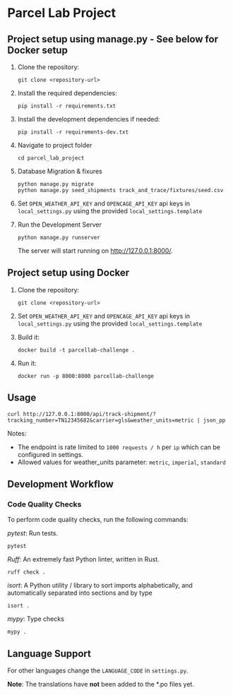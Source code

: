 # Parcel Lab Project

## Project setup using manage.py - See below for Docker setup

1. Clone the repository:
    ```shell
    git clone <repository-url>
    ```

2. Install the required dependencies:
    ``` shell
    pip install -r requirements.txt
    ```

3. Install the development dependencies if needed:
    ``` shell
    pip install -r requirements-dev.txt
    ```

4. Navigate to project folder
    ```shell
    cd parcel_lab_project
    ```

5. Database Migration & fixures
    ```shell
    python manage.py migrate
    python manage.py seed_shipments track_and_trace/fixtures/seed.csv
    ```
6. Set `OPEN_WEATHER_API_KEY` and `OPENCAGE_API_KEY` api keys in `local_settings.py` using the provided `local_settings.template`

7. Run the Development Server
    ```shell    
    python manage.py runserver
    ```
    The server will start running on http://127.0.0.1:8000/.

## Project setup using Docker
1. Clone the repository:
    ```shell
    git clone <repository-url>
    ```

2. Set `OPEN_WEATHER_API_KEY` and `OPENCAGE_API_KEY` api keys in `local_settings.py` using the provided `local_settings.template`

3. Build it:
    ``` shell
    docker build -t parcellab-challenge .
    ```

4. Run it:
    ``` shell
    docker run -p 8000:8000 parcellab-challenge
    ```

## Usage
```shell
curl http://127.0.0.1:8000/api/track-shipment/?tracking_number=TN12345682&carrier=gls&weather_units=metric | json_pp
```
Notes:
- The endpoint is rate limited to `1000 requests / h` per `ip` which can be configured in settings.
- Allowed values for weather_units parameter: `metric`, `imperial`, `standard`


## Development Workflow
### Code Quality Checks
To perform code quality checks, run the following commands:

*pytest*: Run tests.
``` shell
pytest
```

*Ruff*: An extremely fast Python linter, written in Rust.
``` shell
ruff check .
```

*isort*: A Python utility / library to sort imports alphabetically, and automatically separated into sections and by type
```shell
isort .
```

*mypy*: Type checks
```shell
mypy .
```

## Language Support
For other languages change the `LANGUAGE_CODE` in `settings.py`.

**Note**: The translations have **not** been added to the *.po files yet.